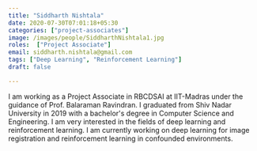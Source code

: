 ```yaml
---
title: "Siddharth Nishtala"
date: 2020-07-30T07:01:18+05:30
categories: ["project-associates"]
image: /images/people/SiddharthNishtala1.jpg
roles:  ["Project Associate"]
email: siddharth.nishtala@gmail.com
tags: ["Deep Learning", "Reinforcement Learning"]
draft: false

---
```


I am working as a Project Associate in RBCDSAI at IIT-Madras under the guidance of Prof. Balaraman Ravindran. I graduated from Shiv Nadar University in 2019 with a bachelor's degree in Computer Science and Engineering. I am very interested in the fields of deep learning and reinforcement learning. I am currently working on deep learning for image registration and reinforcement learning in confounded environments.

